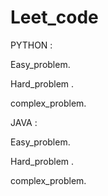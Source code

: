




# Leet_code


PYTHON :


  Easy_problem.
 
  Hard_problem .

  
  complex_problem.


  

JAVA :




 Easy_problem.
  
  Hard_problem .
  
  complex_problem.


